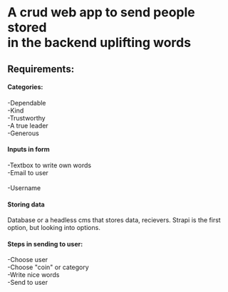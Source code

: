 # A crud web app to send people stored<br> in the backend uplifting words

## Requirements:

#### Categories:

-Dependable<br>
-Kind<br>
-Trustworthy<br>
-A true leader<br>
-Generous<br>

#### Inputs in form

-Textbox to write own words<br>
-Email to user<br>  
-Username<br>

#### Storing data

Database or a headless cms that stores data, recievers. Strapi is the first option, but looking into options.

#### Steps in sending to user:

-Choose user<br>
-Choose "coin" or category<br>
-Write nice words<br>
-Send to user<br>
